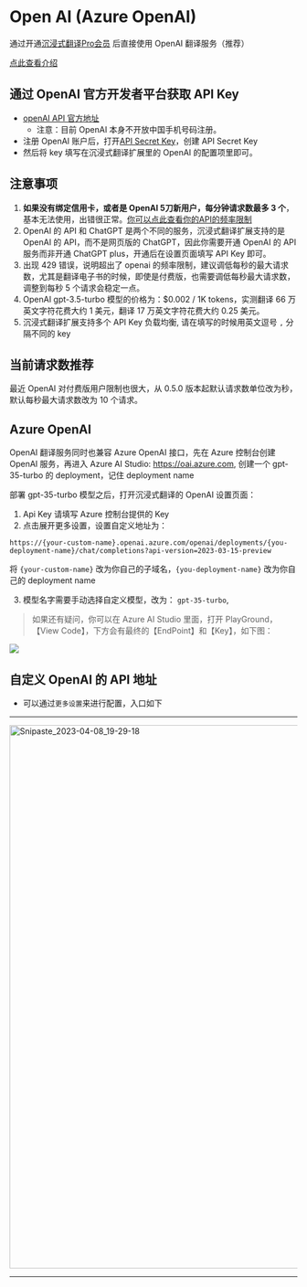 # Open AI (Azure OpenAI)

通过开通[沉浸式翻译Pro会员](https://immersivetranslate.com/pricing/) 后直接使用 OpenAI 翻译服务（推荐）

[点此查看介绍](https://immersivetranslate.com/pricing/)

## 通过 OpenAI 官方开发者平台获取 API Key

- [openAI API 官方地址](https://openai.com/api/)
  - 注意：目前 OpenAI 本身不开放中国手机号码注册。
- 注册 OpenAI 账户后，打开[API Secret Key](https://platform.openai.com/account/api-keys)，创建 API Secret Key
- 然后将 key 填写在沉浸式翻译扩展里的 OpenAI 的配置项里即可。

## 注意事项

1. **如果没有绑定信用卡，或者是 OpenAI 5刀新用户，每分钟请求数最多 3 个**，基本无法使用，出错很正常。[你可以点此查看你的API的频率限制](https://platform.openai.com/account/rate-limits)
2. OpenAI 的 API 和 ChatGPT 是两个不同的服务，沉浸式翻译扩展支持的是 OpenAI 的 API，而不是网页版的 ChatGPT，因此你需要开通 OpenAI 的 API 服务而非开通 ChatGPT plus，开通后在设置页面填写 API Key 即可。
3. 出现 429 错误，说明超出了 openai 的频率限制，建议调低每秒的最大请求数，尤其是翻译电子书的时候，即使是付费版，也需要调低每秒最大请求数，调整到每秒 5 个请求会稳定一点。
4. OpenAI gpt-3.5-turbo 模型的价格为：$0.002 / 1K tokens，实测翻译 66 万英文字符花费大约 1 美元，翻译 17 万英文字符花费大约 0.25 美元。
5. 沉浸式翻译扩展支持多个 API Key 负载均衡, 请在填写的时候用英文逗号 `,` 分隔不同的 key

## 当前请求数推荐

最近 OpenAI 对付费版用户限制也很大，从 0.5.0 版本起默认请求数单位改为秒，默认每秒最大请求数改为 10 个请求。

## Azure OpenAI

OpenAI 翻译服务同时也兼容 Azure OpenAI 接口，先在 Azure 控制台创建 OpenAI 服务，再进入 Azure AI Studio: <https://oai.azure.com>, 创建一个 gpt-35-turbo 的 deployment，记住 deployment name

部署 gpt-35-turbo 模型之后，打开沉浸式翻译的 OpenAI 设置页面：

1. Api Key 请填写 Azure 控制台提供的 Key
2. 点击展开更多设置，设置自定义地址为：

`https://{your-custom-name}.openai.azure.com/openai/deployments/{you-deployment-name}/chat/completions?api-version=2023-03-15-preview`

将 `{your-custom-name}` 改为你自己的子域名，`{you-deployment-name}` 改为你自己的 deployment name

3. 模型名字需要手动选择自定义模型，改为： `gpt-35-turbo`,

> 如果还有疑问，你可以在 Azure AI Studio 里面，打开 PlayGround，【View Code】，下方会有最终的【EndPoint】和【Key】，如下图：

![](/assets/docs/doc-assets/azure-openai-key.jpg)

## 自定义 OpenAI 的 API 地址

- 可以通过`更多设置`来进行配置，入口如下

---

<img width="951" alt="Snipaste_2023-04-08_19-29-18" src="https://user-images.githubusercontent.com/5794691/230718739-ff661ce3-04af-4391-8efc-9a5a1c8374b0.png"/>

---
